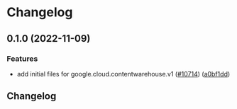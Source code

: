 # Changelog

## 0.1.0 (2022-11-09)


### Features

* add initial files for google.cloud.contentwarehouse.v1 ([#10714](https://github.com/googleapis/google-cloud-python/issues/10714)) ([a0bf1dd](https://github.com/googleapis/google-cloud-python/commit/a0bf1dd8b029349092aafa47566c11e1cc1532da))

## Changelog
